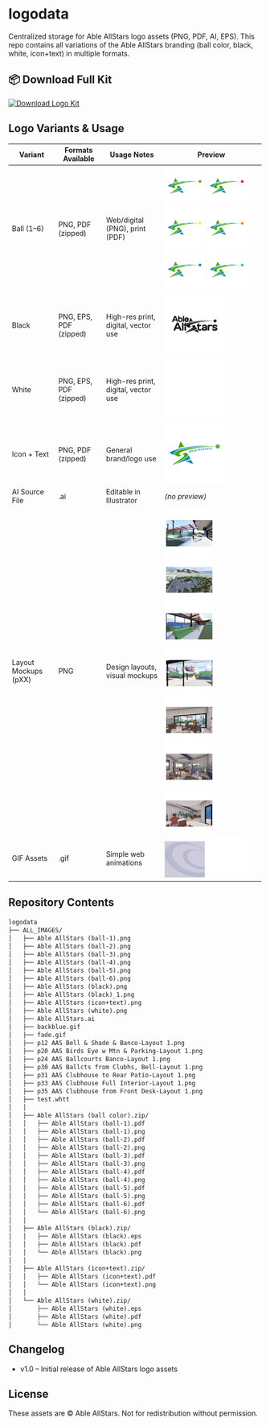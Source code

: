 # logodata

Centralized storage for Able AllStars logo assets (PNG, PDF, AI, EPS).
This repo contains all variations of the Able AllStars branding (ball color, black, white, icon+text) in multiple formats.

## 📦 Download Full Kit
[![Download Logo Kit](https://img.shields.io/badge/Download-Logo%20Kit-blue?style=for-the-badge&logo=github)](https://github.com/Ableallstarsorg/logodata/releases/latest)

## Logo Variants & Usage

| Variant            | Formats Available       | Usage Notes                         | Preview |
|--------------------|-------------------------|-------------------------------------|---------|
| Ball (1–6)         | PNG, PDF (zipped)       | Web/digital (PNG), print (PDF)      | <img src="ALL_IMAGES/Able%20AllStars%20(ball-1).png" width="80"> <img src="ALL_IMAGES/Able%20AllStars%20(ball-2).png" width="80"> <img src="ALL_IMAGES/Able%20AllStars%20(ball-3).png" width="80"> <img src="ALL_IMAGES/Able%20AllStars%20(ball-4).png" width="80"> <img src="ALL_IMAGES/Able%20AllStars%20(ball-5).png" width="80"> <img src="ALL_IMAGES/Able%20AllStars%20(ball-6).png" width="80"> |
| Black              | PNG, EPS, PDF (zipped)  | High-res print, digital, vector use | <img src="ALL_IMAGES/Able%20AllStars%20(black).png" width="120"> |
| White              | PNG, EPS, PDF (zipped)  | High-res print, digital, vector use | <img src="ALL_IMAGES/Able%20AllStars%20(white).png" width="120"> |
| Icon + Text        | PNG, PDF (zipped)       | General brand/logo use              | <img src="ALL_IMAGES/Able%20AllStars%20(icon+text).png" width="120"> |
| AI Source File     | .ai                     | Editable in Illustrator             | *(no preview)* |
| Layout Mockups (pXX) | PNG                    | Design layouts, visual mockups      | <img src="ALL_IMAGES/p12%20AAS%20Bell%20&%20Shade%20&%20Banco-Layout%201.png" width="100"> <img src="ALL_IMAGES/p20%20AAS%20Birds%20Eye%20w%20Mtn%20&%20Parking-Layout%201.png" width="100"> <img src="ALL_IMAGES/p24%20AAS%20Ballcourts%20Banco-Layout%201.png" width="100"> <img src="ALL_IMAGES/p30%20AAS%20Ballcts%20from%20Clubhs,%20Bell-Layout%201.png" width="100"> <img src="ALL_IMAGES/p31%20AAS%20Clubhouse%20to%20Rear%20Patio-Layout%201.png" width="100"> <img src="ALL_IMAGES/p33%20AAS%20Clubhouse%20Full%20Interior-Layout%201.png" width="100"> <img src="ALL_IMAGES/p35%20AAS%20Clubhouse%20from%20Front%20Desk-Layout%201.png" width="100"> |
| GIF Assets         | .gif                    | Simple web animations               | <img src="ALL_IMAGES/backblue.gif" width="80"> <img src="ALL_IMAGES/fade.gif" width="80"> |

## Repository Contents

```
logodata
├── ALL_IMAGES/
│   ├── Able AllStars (ball-1).png
│   ├── Able AllStars (ball-2).png
│   ├── Able AllStars (ball-3).png
│   ├── Able AllStars (ball-4).png
│   ├── Able AllStars (ball-5).png
│   ├── Able AllStars (ball-6).png
│   ├── Able AllStars (black).png
│   ├── Able AllStars (black)_1.png
│   ├── Able AllStars (icon+text).png
│   ├── Able AllStars (white).png
│   ├── Able AllStars.ai
│   ├── backblue.gif
│   ├── fade.gif
│   ├── p12 AAS Bell & Shade & Banco-Layout 1.png
│   ├── p20 AAS Birds Eye w Mtn & Parking-Layout 1.png
│   ├── p24 AAS Ballcourts Banco-Layout 1.png
│   ├── p30 AAS Ballcts from Clubhs, Bell-Layout 1.png
│   ├── p31 AAS Clubhouse to Rear Patio-Layout 1.png
│   ├── p33 AAS Clubhouse Full Interior-Layout 1.png
│   ├── p35 AAS Clubhouse from Front Desk-Layout 1.png
│   ├── test.whtt
│   │
│   ├── Able AllStars (ball color).zip/
│   │   ├── Able AllStars (ball-1).pdf
│   │   ├── Able AllStars (ball-1).png
│   │   ├── Able AllStars (ball-2).pdf
│   │   ├── Able AllStars (ball-2).png
│   │   ├── Able AllStars (ball-3).pdf
│   │   ├── Able AllStars (ball-3).png
│   │   ├── Able AllStars (ball-4).pdf
│   │   ├── Able AllStars (ball-4).png
│   │   ├── Able AllStars (ball-5).pdf
│   │   ├── Able AllStars (ball-5).png
│   │   ├── Able AllStars (ball-6).pdf
│   │   └── Able AllStars (ball-6).png
│   │
│   ├── Able AllStars (black).zip/
│   │   ├── Able AllStars (black).eps
│   │   ├── Able AllStars (black).pdf
│   │   └── Able AllStars (black).png
│   │
│   ├── Able AllStars (icon+text).zip/
│   │   ├── Able AllStars (icon+text).pdf
│   │   └── Able AllStars (icon+text).png
│   │
│   └── Able AllStars (white).zip/
│       ├── Able AllStars (white).eps
│       ├── Able AllStars (white).pdf
│       └── Able AllStars (white).png

```

## Changelog
- v1.0 – Initial release of Able AllStars logo assets

## License

These assets are © Able AllStars.
Not for redistribution without permission.
